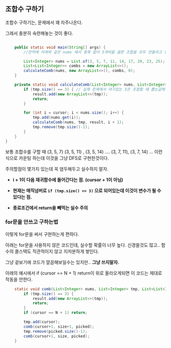 ## 조합수 구하기

조합수 구하기는, 문제에서 꽤 자주나온다.

그래서 충분히 숙련해놓는 것이 좋다.



```java

    public static void main(String[] args) {
        //만약에 아래와 같은 nums 에서 중복 없이 3개씩을 골른 조합을 모두 만들라고 한다면?

        List<Integer> nums = List.of(3, 5, 7, 11, 14, 17, 20, 23, 25);
        List<List<Integer>> combs = new ArrayList<>();
        calculateComb(nums, new ArrayList<>(), combs, 0);
    }

    private static void calculateComb(List<Integer> nums, List<Integer> tmp, List<List<Integer>> result, int cursor) {
        if (tmp.size() == 3) { // 실제 문제에서 여기있는 3은 조합할 때 뽑는값에 따라서 바뀌는 '변수' 이다. 편의상 상수로 작성
            result.add(new ArrayList<>(tmp));
            return;
        }

        for (int i = cursor; i < nums.size(); i++) {
            tmp.add(nums.get(i));
            calculateComb(nums, tmp, result, i + 1);
            tmp.remove(tmp.size()-1);
        }
    }
}

```

보통 조합수를 구할 때 (3, 5, 7) (3, 5, 11) , (3, 5, 14) .... (3, 7, 11), (3, 7, 14) ... 이런식으로 카운팅 하는데
이것을 그냥 DFS로 구현한것이다.

주의할점이 몇가지 있는데 꼭 염두해두고 실수하지 말자.

- **i + 1이 다음 재귀함수에 들어간다는 점. (cursor + 1이 아님)**

- **현재는 매직넘버로 `if (tmp.size() == 3)` 으로 되어있는데 이것이 변수가 될 수 있다는 점.**

- **종료조건에서 return을 빼먹는 실수 주의**



### for문을 안쓰고 구하는법

이렇게 for문을 써서 구현하는게 편하다. 

아래는 for문을 사용하지 않은 코드인데, 실수할 확률이 너무 높다. 신경쓸것도 많고.. 함수의 콜스택도 직관적이지 않고 지저분하게 쌓인다.

그냥 겉보기에 코드가 깔끔해보일수는 있지만.. **그냥 쓰지말자.** 

아래의 예시에서 if (cursor == N + 1) return이 위로 올라오게되면 이 코드는 제대로 작동을 안한다.

```java
    static void comb(List<Integer> nums, List<Integer> tmp, List<List<Integer>> result, int cursor) {
        if (tmp.size() == 3) {
            result.add(new ArrayList<>(tmp));
            return;
        }
        if (cursor == N + 1) return;

        tmp.add(cursor);
        comb(cursor+1, size+1, picked);
        tmp.remove(picked.size()-1);
        comb(cursor+1, size, picked);
    }
```
